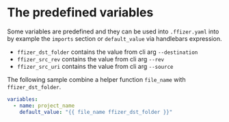 # The predefined variables

Some variables are predefined and they can be used into `.ffizer.yaml` into by example
the `imports` section or `default_value` via handlebars expression.

- `ffizer_dst_folder` contains the value from cli arg `--destination`
- `ffizer_src_rev` contains the value from cli arg `--rev`
- `ffizer_src_uri` contains the value from cli arg `--source`

The following sample combine a helper function `file_name` with `ffizer_dst_folder`.

```yaml
variables:
  - name: project_name
    default_value: "{{ file_name ffizer_dst_folder }}"
```
